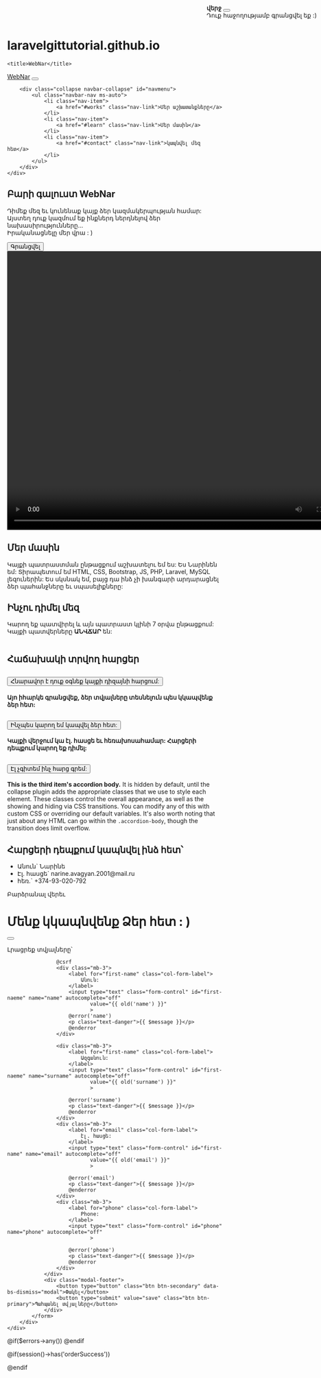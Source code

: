# laravelgittutorial.github.io
<!DOCTYPE html>
<html lang="en">
<head>
    <meta charset="UTF-8">
    <meta http-equiv="X-UA-Compatible" content="IE=edge">
    <meta name="viewport" content="width=device-width, initial-scale=1.0">
    <link rel="stylesheet" href="https://cdn.jsdelivr.net/npm/bootstrap@5.2.2/dist/css/bootstrap.min.css">
    <script src="https://cdn.jsdelivr.net/npm/bootstrap@5.2.2/dist/js/bootstrap.bundle.min.js"></script>
    <script src="https://api.mapbox.com/mapbox-gl-js/v2.1.1/mapbox-gl.js"></script>
    <!-- <script src="//cdnjs.cloudflare.com/ajax/libs/ScrollMagic/2.0.7/ScrollMagic.min.js"></script> -->
    <!-- <script type="text/javascript" src="{{asset('js/home.js')}}"></script> -->
    <link rel="stylesheet" href="https://cdn.jsdelivr.net/npm/bootstrap-icons@1.3.0/font/bootstrap-icons.css">
    <link rel="stylesheet" href="https://api.mapbox.com/mapbox-gl-js/v2.1.1/mapbox-gl.css">
    <link rel="stylesheet" href="{{ asset('css/home.css') }}">
    
    <title>WebNar</title>
</head>
<body>
<!-- Navbar -->
<nav class="navbar navbar-expand-lg  navbar-dark py-3 fixed-top">
    <div class="container">
        <a href="#" class="navbar-brand">WebNar</a>
        <button class="navbar-toggler"
                type="button"
                data-bs-toggle="collapse"
                data-bs-target="#navmenu"
        >
            <span class="navbar-toggler-icon"></span>
        </button>


        <div class="collapse navbar-collapse" id="navmenu">
            <ul class="navbar-nav ms-auto">
                <li class="nav-item">
                    <a href="#works" class="nav-link">Մեր աշխատանքները</a>
                </li>
                <li class="nav-item">
                    <a href="#learn" class="nav-link">Մեր մասին</a>
                </li>
                <li class="nav-item">
                    <a href="#contact" class="nav-link">կապնվել մեզ հետ</a>
                </li>
            </ul>
        </div>
    </div>
</nav>
<!-- Showcase -->
<section class=" text-light p-5 p-lg-8 pt-lg-5 text-center text-sm-start webnar">
    <div class="container-fluid p-5">
        <div class="d-sm-flex align-items-center justify-content-between p-5">
            <div class="text-start p-5">
                <h1>Բարի գալուստ <span class="text-primary">WebNar</span></h1>
                <p class="lead my-4">
                    Դիմեք մեզ եւ կունենաք կայք ձեր կազմակերպության համար:
                    Այստեղ դուք կազմում եք ինքներդ ներդնելով ձեր նախասիրությունները...<br>
                    Իրականացնելը մեր վրա : )
                </p>
                <button class="button btn btn-primary btn-lg "
                        id="registerBtn"
                        data-bs-toggle="modal"
                        data-bs-target="#enroll">Գրանցվել
                </button>
            </div>
            <div class="video">
                <video width="800" height="650" src="{{ asset('videos/video.mp4') }}" autoplay controls loop></video>
            </div>
        </div>
    </div>
</section>
<!-- Newsletter -->
<section class="bg-dark text-light p-5"></section>

<!-- Boxes =--------------  diteq mer ashxatanqneric----------------------- -->

<!-- <section class="p-5 id="works"">
  <div class="container">
    <div class="row text-center g-4">
      <h1>Դիտեք մեր աշխատանքներից</h1>
      <div class="col-md">
        <div class="card bg-dark text-light">
          <div class="card-body text center">
            <div class="h1 mb-3">
              <i class="bi bi-laptop"></i>
            </div>
            <h3 class="card-title mb-3">
              Virtual
            </h3>
            <p class="card-text">
              Lorem ipsum dolor sit amet, consectetur adipisicing elit. Sequi, velit.
            </p>
            <a href="#" class="btn btn-primary">Read More</a>
          </div>
        </div>
      </div>

      <div class="col-md">
        <div class="card bg-secondary text-light">
          <div class="card-body text center">
            <div class="h1 mb-3">
              <i class="bi bi-person-square"></i>
            </div>
            <h3 class="card-title mb-3">
              Hybrid
            </h3>
            <p class="card-text">
              Lorem ipsum dolor sit amet, consectetur adipisicing elit. Sequi, velit.
            </p>
            <a href="#" class="btn btn-dark">Read More</a>
          </div>
        </div>
      </div>
      <div class="col-md">
        <div class="card bg-dark text-light">
          <div class="card-body text center">
            <div class="h1 mb-3">
              <i class="bi bi-people"></i>
            </div>
            <h3 class="card-title mb-3">
              in person
            </h3>
            <p class="card-text">
              Lorem ipsum dolor sit amet, consectetur adipisicing elit. Sequi, velit.
            </p>
            <a href="#" class="btn btn-primary">Read More</a>
          </div>
        </div>
      </div>
    </div>
  </div>
</section> -->

<!-- Learn Sections -->
<section id="learn" class=" p-5 text-dark">
    <div class="container">
        <div class="row right align-items-center justify-content-between">
            <div class="col-md">
                <img src="{{ asset('images/BeFunky-sample.png') }}" class="img-fluid" alt="">
            </div>
            <div class="col-md p-5">
                <h2>Մեր մասին</h2>
                <p class="lead">
                    Կայքի պատրաստման ընթացքում աշխատելու եմ ես: Ես Նարինեն եմ: Տիրապետում եմ HTML, CSS, Bootstrap, JS,
                    PHP, Laravel, MySQL լեզուներին:
                    Ես սկսնակ եմ, բայց դա ինձ չի խանգարի արդարացնել ձեր պահանջները եւ սպասելիքները:</p>
                <!-- <a href="" class="btn btn-light mt-3">
                  <i class="bi bi-chervon-right"></i> Read more
              </a> -->
            </div>
        </div>
    </div>
</section>
<section id="learn" class="p-5 text-light">
    <div class="container">
        <div class="row left align-items-center justify-content-between">
            <div class="col-md p-5">
                <h2>Ինչու դիմել մեզ</h2>
                <p class="lead">
                    Կարող եք պատվիրել և այն պատրաստ կլինի 7 օրվա ընթացքում: Կայքի պատվերները <b>ԱՆՎՃԱՐ</b> են:
                </p>
                <!-- <a href="" class="btn btn-light mt-3">
                  <i class="bi bi-chervon-right"></i> Read more
              </a> -->
            </div>
            <div class="col-md">
                <img src="{{ asset('images/BeFunky-sample.png') }}" class="img-fluid" alt="">
            </div>
        </div>
    </div>
</section>


<!-- question accordian -->
<div class="harcer accordion" id="accordionPanelsStayOpenExample">
    <h2 class="text-center m-3">Հաճախակի տրվող հարցեր</h2>
    <div class="accordion-item "> 
        <h2 class="accordion-header" id="panelsStayOpen-headingOne">
            <button class="accordion-button m-3 " type="button" data-bs-toggle="collapse"
                    data-bs-target="#panelsStayOpen-collapseOne" aria-expanded="true"
                    aria-controls="panelsStayOpen-collapseOne">
                Հնարավոր է դուք օգնեք կայքի դիզայնի հարցում:
            </button>
        </h2>
        <div id="panelsStayOpen-collapseOne" class="accordion-collapse collapse show"
             aria-labelledby="panelsStayOpen-headingOne">
            <div class="accordion-body">
                <strong>Այո իհարկե գրանցվեք, ձեր տվյալները տեսնելուն պես կկապվենք ձեր հետ:</strong>
            </div>
        </div>
    </div>
    <div class="accordion-item">
        <h2 class="accordion-header" id="panelsStayOpen-headingTwo">
            <button class="accordion-button collapsed m-3" type="button" data-bs-toggle="collapse"
                    data-bs-target="#panelsStayOpen-collapseTwo" aria-expanded="false"
                    aria-controls="panelsStayOpen-collapseTwo">
                Ինչպես կարող եմ կապվել ձեր հետ:
            </button>
        </h2>
        <div id="panelsStayOpen-collapseTwo" class="accordion-collapse collapse"
             aria-labelledby="panelsStayOpen-headingTwo">
            <div class="accordion-body">
                <strong>Կայքի վերջում կա էլ. հասցե եւ հեռախոսահամար: Հարցերի դեպքում կարող եք դիմել:</strong>
            </div>
        </div>
    </div>
    <div class="accordion-item">
        <h2 class="accordion-header" id="panelsStayOpen-headingThree">
            <button class="accordion-button collapsed m-3" type="button" data-bs-toggle="collapse"
                    data-bs-target="#panelsStayOpen-collapseThree" aria-expanded="false"
                    aria-controls="panelsStayOpen-collapseThree">
                Էլ չգիտեմ ինչ հարց գրեմ:
            </button>
        </h2>
        <div id="panelsStayOpen-collapseThree" class="accordion-collapse collapse"
             aria-labelledby="panelsStayOpen-headingThree">
            <div class="accordion-body">
                <strong>This is the third item's accordion body.</strong> It is hidden by default, until the collapse
                plugin adds the appropriate classes that we use to style each element. These classes control the overall
                appearance, as well as the showing and hiding via CSS transitions. You can modify any of this with
                custom CSS or overriding our default variables. It's also worth noting that just about any HTML can go
                within the <code>.accordion-body</code>, though the transition does limit overflow.
            </div>
        </div>
    </div>
</div>


<!-- Contact and Map-->

<section class="p-5 mt-2 mb-2 text-light" id="contact">
    <div class="container color-#1a3561">
        <div class="info row g-4 ">
            <div class="col-md ">
                <h2 class="text-center mg-4 m-3">Հարցերի դեպքում կապնվել ինձ հետ՝</h2>
                <ul class="list-group list-group-flush lead">
                    <li class="list-group-item bg-transparent text-light m-3">
                        <span class="fw-bold">Անուն` </span>Նարինե
                    </li>
                    <li class="list-group-item bg-transparent text-light m-3">
            <span class="fw-bold">Էլ. հասցե` <span>narine.avagyan.2001@mail.ru
                    </li>
                    <li class="list-group-item bg-transparent text-light m-3">
                        <span class="fw-bold">հեռ.` </span>+374-93-020-792
                    </li>
                </ul>
            </div>
            <div class="col-md"></div>
        </div>
    </div>
</section>

<!-- footer -->

<footer class="footer p-2 text-white text-center position-relative">
    <div class="container">
        <p class="lead">Բարձրանալ վերեւ</p>
        <a href="#" class="position-absolute bottom-0 end-0 p-5">
            <i class="bi bi-arrow-up-circle h1"></i>
        </a>
    </div>

</footer>

<!-- Modal -->
<div class="modal fade" id="enroll" tabindex="-1" aria-labelledby="enrollLabel" aria-hidden="true">
    <div class="modal-dialog">
        <div class="modal-content">
            <div class="modal-header">
                <h1 class="modal-title fs-5" id="enrollLabel">Մենք կկապնվենք Ձեր հետ : )</h1>
                <button type="button" class="btn-close" data-bs-dismiss="modal" aria-label="Close"></button>
            </div>
            <form action="{{ route('home.register') }}" method="POST">
                <div class="modal-body">
                    <p class="lead">Լրացրեք տվյալները՝</p>

                    @csrf
                    <div class="mb-3">
                        <label for="first-name" class="col-form-label">
                            Անուն:
                        </label>
                        <input type="text" class="form-control" id="first-naeme" name="name" autocomplete="off"
                               value="{{ old('name') }}"
                               >
                        @error('name')
                        <p class="text-danger">{{ $message }}</p>
                        @enderror
                    </div>

                    <div class="mb-3">
                        <label for="first-name" class="col-form-label">
                            Ազգանուն:
                        </label>
                        <input type="text" class="form-control" id="first-naeme" name="surname" autocomplete="off"
                               value="{{ old('surname') }}"
                               >

                        @error('surname')
                        <p class="text-danger">{{ $message }}</p>
                        @enderror
                    </div>
                    <div class="mb-3">
                        <label for="email" class="col-form-label">
                            էլ. հասցե:
                        </label>
                        <input type="text" class="form-control" id="first-name" name="email" autocomplete="off"
                               value="{{ old('email') }}"
                               >

                        @error('email')
                        <p class="text-danger">{{ $message }}</p>
                        @enderror
                    </div>
                    <div class="mb-3">
                        <label for="phone" class="col-form-label">
                            Phone:
                        </label>
                        <input type="text" class="form-control" id="phone" name="phone" autocomplete="off"
                               >

                        @error('phone')
                        <p class="text-danger">{{ $message }}</p>
                        @enderror
                    </div>
                </div>
                <div class="modal-footer">
                    <button type="button" class="btn btn-secondary" data-bs-dismiss="modal">Փակել</button>
                    <button type="submit" value="save" class="btn btn-primary">Պահպանել տվյալները</button>
                </div>
            </form>
        </div>
    </div>
</div>

<script src="https://code.jquery.com/jquery-3.6.1.min.js"></script>

@if($errors->any())
    <script>
        $('#registerBtn').trigger('click');
    </script>
@endif

@if(session()->has('orderSuccess'))
    <div class="toast show bg-primary" style="position: fixed;top: 10px;right: 10px;z-index: 1031" role="alert" aria-live="assertive" aria-atomic="true">
        <div class="toast-header">
            <strong class="me-auto">վերջ</strong>
            <button type="button" class="btn-close" data-bs-dismiss="toast" aria-label="Close"></button>
        </div>
        <div class="toast-body bg-light">
            Դուք հաջողությամբ գրանցվել եք :)
        </div>
    </div>
@endif




</body>
</html>


